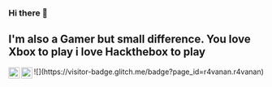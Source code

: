 ### Hi there 👋
## I'm also a Gamer but small difference. You love Xbox to play i love Hackthebox to play
<a href="https://www.hackthebox.com/home/users/profile/100836">
 <img align="left" alt="hackthebox" width="22px" src="https://www.svgrepo.com/show/330606/hackthebox.svg" />
</a>
<a href="https://twitter.com/r4vanan">
  <img align="left" alt="Abhishek Naidu | Twitter" width="22px" src="https://raw.githubusercontent.com/peterthehan/peterthehan/master/assets/twitter.svg" />
</a>
![](https://visitor-badge.glitch.me/badge?page_id=r4vanan.r4vanan)

<!--

 <img align="left" alt="hackthebox" width="22px" src="https://www.svgrepo.com/show/330606/hackthebox.svg" />
</a>

- 🔭 I’m currently working on ...
- 🌱 I’m currently learning ...
- 👯 I’m looking to collaborate on ...
- 🤔 I’m looking for help with ...
- 💬 Ask me about ...
- 📫 How to reach me: ...
- 😄 Pronouns: ...
- ⚡ Fun fact: ...
-->
